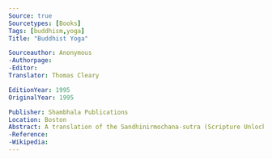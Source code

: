```yaml
---
Source: true
Sourcetypes: [Books]
Tags: [buddhism,yoga]
Title: "Buddhist Yoga"

Sourceauthor: Anonymous
-Authorpage:
-Editor:
Translator: Thomas Cleary

EditionYear: 1995
OriginalYear: 1995

Publisher: Shambhala Publications
Location: Boston
Abstract: A translation of the Sandhinirmochana-sutra (Scripture Unlocking the Mysteries) - a classical sourcebook of Buddhist yoga.
-Reference:
-Wikipedia:
---
```

